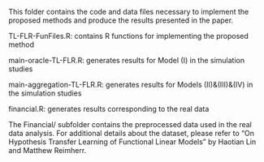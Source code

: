 This folder contains the code and data files necessary to implement the proposed methods and produce the results presented in the paper.

TL-FLR-FunFiles.R: contains R functions for implementing the proposed method

main-oracle-TL-FLR.R: generates results for Model (I) in the simulation studies

main-aggregation-TL-FLR.R: generates results for Models (II)&(III)&(IV) in the simulation studies 

financial.R: generates results corresponding to the real data

The Financial/ subfolder contains the preprocessed data used in the real data analysis. 
For additional details about the dataset, please refer to “On Hypothesis Transfer Learning of Functional Linear Models” by Haotian Lin and Matthew Reimherr.